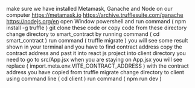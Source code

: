 make sure we have installed Metamask, Ganache and Node on our computer
https://metamask.io
https://archive.trufflesuite.com/ganache
https://nodejs.org/en
open Window powershell and run command ( npm install -g truffle )
git clone these code or copy code from these directory
change directory to smart_contract by running command ( cd smart_contract )
run command ( truffle migrate ) you will see some result shown in your terminal and you have to find contract address
copy the contract address and past it into react js project
into client directory you need to go to src/App.jsx
when you are staying on App.jsx you will see
replace ( import.meta.env.VITE_CONTRACT_ADDRESS ) with the contract address you have copied from truffle migrate
change directory to client using command line ( cd client )
run command ( npm run dev )

